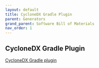 ```yaml
---
layout: default
title: CycloneDX Gradle Plugin
parent: Generators
grand_parent: Software Bill of Materials
nav_order: 1
---
```

## CycloneDX Gradle Plugin


[CycloneDX Gradle plugin](https://plugins.gradle.org/plugin/org.cyclonedx.bom)
